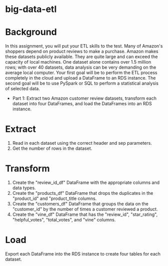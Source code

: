 # big-data-etl

# Background

In this assignment, you will put your ETL skills to the test. Many of Amazon's shoppers depend on product
reviews to make a purchase. Amazon makes these datasets publicly available. They are quite large and can
exceed the capacity of local machines. One dataset alone contains over 1.5 million rows; with over 40
datasets, data analysis can be very demanding on the average local computer. Your first goal will be to
perform the ETL process completely in the cloud and upload a DataFrame to an RDS instance. The second goal
will be to use PySpark or SQL to perform a statistical analysis of selected data.

   - Part 1: Extract two Amazon customer review datasets, transform each dataset into four DataFrames, and   load the DataFrames into an RDS instance.

# Extract 

1. Read in each dataset using the correct header and sep parameters.
2. Get the number of rows in the dataset.

# Transform

1. Create the "review_id_df" DataFrame with the appropriate columns and data types.
2. Create the "products_df" DataFrame that drops the duplicates in the "product_id" and "product_title columns.
3. Create the "customers_df" DataFrame that groups the data on the "customer_id" by the number of times a customer reviewed a product.
4. Create the "vine_df" DataFrame that has the "review_id", "star_rating", "helpful_votes", "total_votes", and "vine" columns.

# Load

Export each DataFrame into the RDS instance to create four tables for each dataset.
